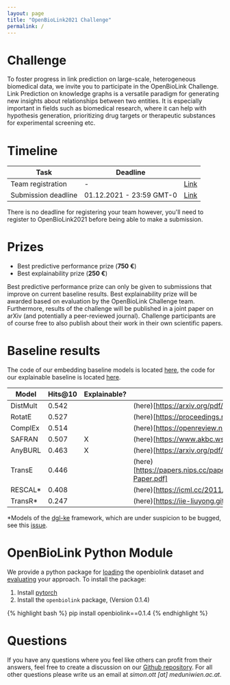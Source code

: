 ```yaml
---
layout: page
title: "OpenBioLink2021 Challenge"
permalink: /
---
```


# Challenge

To foster progress in link prediction on large-scale, heterogeneous biomedical data, we invite you to participate in the OpenBioLink Challenge. Link Prediction on knowledge graphs is a versatile paradigm for generating new insights about relationships between two entities. It is especially important in fields such as biomedical research, where it can help with hypothesis generation, prioritizing drug targets or therapeutic substances for experimental screening etc.

# Timeline


| Task                      |     Deadline              |                                               |
|---------------------------|---------------------------|-----------------------------------------------|
| Team registration         |            -              |  [Link](https://forms.gle/nJZACsSN7RUQM7xM7)  |
| Submission deadline       | 01.12.2021 - 23:59 GMT-0  |  [Link](https://forms.gle/ucNpmMKVVUfgtGzj6)  |

There is no deadline for registering your team however, you'll need to register to OpenBioLink2021 before being able to make a submission.

# Prizes

+ Best predictive performance prize (**750 €**)
+ Best explainability prize (**250 €**)

Best predictive performance prize can only be given to submissions that improve on current baseline results. Best explainability prize will be awarded based on evaluation by the OpenBioLink Challenge team. Furthermore, results of the challenge will be published in a joint paper on arXiv (and potentially a peer-reviewed journal). Challenge participants are of course free to also publish about their work in their own scientific papers.

# Baseline results

The code of our embedding baseline models is located [here](https://github.com/nomisto/openbiolink-2021-embedding-baseline), the code for our explainable baseline is located [here](https://github.com/nomisto/openbiolink-2021-symbolic-baseline).

| Model          | Hits@10 | Explainable? | Paper |
|----------------|---------|--------------|-------|
| DistMult       | 0.542   |              | (here)[https://arxiv.org/pdf/1412.6575.pdf] |
| RotatE         | 0.527   |              | (here)[https://proceedings.mlr.press/v48/trouillon16.pdf] |
| ComplEx        | 0.514   |              | (here)[https://openreview.net/pdf?id=HkgEQnRqYQ] |
| SAFRAN         | 0.507   | X            | (here)[https://www.akbc.ws/2021/assets/pdfs/jCt9S_3w_S9.pdf] |
| AnyBURL        | 0.463   | X            | (here)[https://arxiv.org/pdf/2004.04412.pdf] |
| TransE         | 0.446   |              | (here)[https://papers.nips.cc/paper/2013/file/1cecc7a77928ca8133fa24680a88d2f9-Paper.pdf] |
| RESCAL*        | 0.408   |              | (here)[https://icml.cc/2011/papers/438_icmlpaper.pdf] |
| TransR*        | 0.247   |              | (here)[https://iie-liuyong.github.io/files/PCS-le.pdf] |

*Models of the [dgl-ke](https://github.com/awslabs/dgl-ke) framework, which are under suspicion to be bugged, see this [issue](https://github.com/awslabs/dgl-ke/issues/225).

# OpenBioLink Python Module

We provide a python package for [loading](./dataset) the openbiolink dataset and [evaluating](./participation) your approach. To install the package:

1. Install [pytorch](https://pytorch.org/)
2. Install the `openbiolink` package, (Version 0.1.4)

{% highlight bash %}
pip install openbiolink==0.1.4
{% endhighlight %}

# Questions

If you have any questions where you feel like others can profit from their answers, feel free to create a discussion on our [Github repository](https://github.com/OpenBioLink/OpenBioLink/discussions/categories/obl2021). For all other questions please write us an email at *simon.ott [at] meduniwien.ac.at*.
